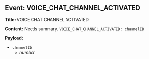 ## Event: VOICE_CHAT_CHANNEL_ACTIVATED

**Title:** VOICE CHAT CHANNEL ACTIVATED

**Content:**
Needs summary.
`VOICE_CHAT_CHANNEL_ACTIVATED: channelID`

**Payload:**
- `channelID`
  - *number*